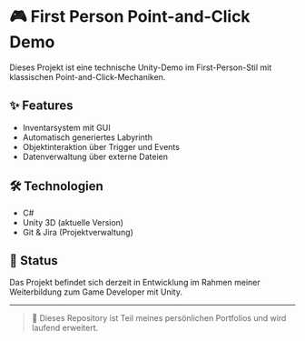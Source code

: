# 🎮 First Person Point-and-Click Demo

Dieses Projekt ist eine technische Unity-Demo im First-Person-Stil mit klassischen Point-and-Click-Mechaniken.  

## ✨ Features
- Inventarsystem mit GUI
- Automatisch generiertes Labyrinth
- Objektinteraktion über Trigger und Events
- Datenverwaltung über externe Dateien

## 🛠️ Technologien
- C#
- Unity 3D (aktuelle Version) 
- Git & Jira (Projektverwaltung)

## 🧪 Status
Das Projekt befindet sich derzeit in Entwicklung im Rahmen meiner Weiterbildung zum Game Developer mit Unity.

---

> 📌 Dieses Repository ist Teil meines persönlichen Portfolios und wird laufend erweitert.
